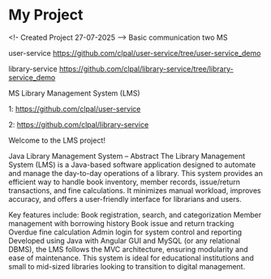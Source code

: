 # My Project

<!- Created Project 27-07-2025 -->
Basic communication two MS 


user-service     https://github.com/clpal/user-service/tree/user-service_demo

library-service  https://github.com/clpal/library-service/tree/library-service_demo


MS Library Management System (LMS)


1: https://github.com/clpal/user-service


2: https://github.com/clpal/library-service



Welcome to the LMS project!

Java Library Management System – Abstract
The Library Management System (LMS) is a Java-based software application designed to automate and manage the day-to-day operations of a library. This system provides an efficient way to handle book inventory, member records, issue/return transactions, and fine calculations. It minimizes manual workload, improves accuracy, and offers a user-friendly interface for librarians and users.

Key features include:
Book registration, search, and categorization
Member management with borrowing history
Book issue and return tracking
Overdue fine calculation
Admin login for system control and reporting
Developed using Java with Angular  GUI and MySQL (or any relational DBMS), the LMS follows the MVC architecture, ensuring modularity and ease of maintenance. This system is ideal for educational institutions and small to mid-sized libraries looking to transition to digital management.
